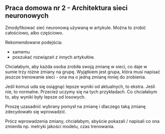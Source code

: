 ## Praca domowa nr 2 - Architektura sieci neuronowych

Zmodyfikować sieć neuronową używaną w artykule. Można to zrobić całościowo, albo częściowo.

Rekomendowane podejścia:
- samemu
- poszukać rozwiązań z innych artykułów.

Chciałabym, aby każda osoba zrobiła swoją zmianę w sieci, co daje w sumie trzy różne zmiany na grupę. Wyjątkiem jest grupa, która musi napisać jeszcze trenowanie sieci - ona ma o jedną zmianę mniej do zrobienia.

Jeśli komuś uda się osiągnąć lepsze wyniki od aktualnych, to ekstra. Jeśli nie, to normalne. Przecież uczymy się na tych przykładach. Co chciałabym to, aby wyniki były lepsze od losowych.

Proszę uzasadnić wybrany pomysł na zmianę i dlaczego taką zmianę zdecydowało się wprowadzić.

Prócz wprowadzenia zmiany, chciałabym, abyście pokazali / napisali co ona zmieniła np. metryki jakości modelu, czas trenowania.

